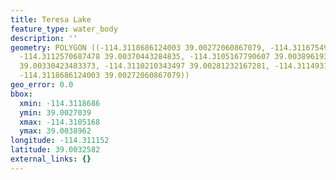 ```yaml
---
title: Teresa Lake
feature_type: water_body
description: ''
geometry: POLYGON ((-114.3118686124003 39.00272060867079, -114.3116754933531 39.00326254741058,
  -114.3112570687478 39.00370443284835, -114.3105167790607 39.00389619359521, -114.3105811520735
  39.00330423483373, -114.3110210343497 39.00281232167281, -114.3114931031368 39.00270393356706,
  -114.3118686124003 39.00272060867079))
geo_error: 0.0
bbox:
  xmin: -114.3118686
  ymin: 39.0027039
  xmax: -114.3105168
  ymax: 39.0038962
longitude: -114.311152
latitude: 39.0032582
external_links: {}
---
```

